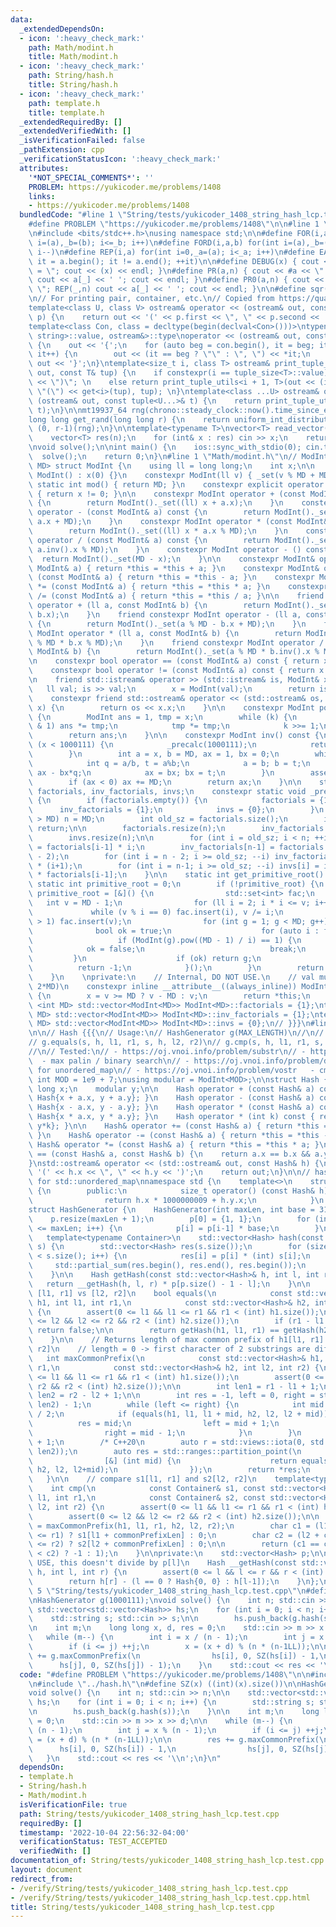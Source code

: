 ```yaml
---
data:
  _extendedDependsOn:
  - icon: ':heavy_check_mark:'
    path: Math/modint.h
    title: Math/modint.h
  - icon: ':heavy_check_mark:'
    path: String/hash.h
    title: String/hash.h
  - icon: ':heavy_check_mark:'
    path: template.h
    title: template.h
  _extendedRequiredBy: []
  _extendedVerifiedWith: []
  _isVerificationFailed: false
  _pathExtension: cpp
  _verificationStatusIcon: ':heavy_check_mark:'
  attributes:
    '*NOT_SPECIAL_COMMENTS*': ''
    PROBLEM: https://yukicoder.me/problems/1408
    links:
    - https://yukicoder.me/problems/1408
  bundledCode: "#line 1 \"String/tests/yukicoder_1408_string_hash_lcp.test.cpp\"\n\
    #define PROBLEM \"https://yukicoder.me/problems/1408\"\n\n#line 1 \"template.h\"\
    \n#include <bits/stdc++.h>\nusing namespace std;\n\n#define FOR(i,a,b) for(int\
    \ i=(a),_b=(b); i<=_b; i++)\n#define FORD(i,a,b) for(int i=(a),_b=(b); i>=_b;\
    \ i--)\n#define REP(i,a) for(int i=0,_a=(a); i<_a; i++)\n#define EACH(it,a) for(__typeof(a.begin())\
    \ it = a.begin(); it != a.end(); ++it)\n\n#define DEBUG(x) { cout << #x << \"\
    \ = \"; cout << (x) << endl; }\n#define PR(a,n) { cout << #a << \" = \"; FOR(_,1,n)\
    \ cout << a[_] << ' '; cout << endl; }\n#define PR0(a,n) { cout << #a << \" =\
    \ \"; REP(_,n) cout << a[_] << ' '; cout << endl; }\n\n#define sqr(x) ((x) * (x))\n\
    \n// For printing pair, container, etc.\n// Copied from https://quangloc99.github.io/2021/07/30/my-CP-debugging-template.html\n\
    template<class U, class V> ostream& operator << (ostream& out, const pair<U, V>&\
    \ p) {\n    return out << '(' << p.first << \", \" << p.second << ')';\n}\n\n\
    template<class Con, class = decltype(begin(declval<Con>()))>\ntypename enable_if<!is_same<Con,\
    \ string>::value, ostream&>::type\noperator << (ostream& out, const Con& con)\
    \ {\n    out << '{';\n    for (auto beg = con.begin(), it = beg; it != con.end();\
    \ it++) {\n        out << (it == beg ? \"\" : \", \") << *it;\n    }\n    return\
    \ out << '}';\n}\ntemplate<size_t i, class T> ostream& print_tuple_utils(ostream&\
    \ out, const T& tup) {\n    if constexpr(i == tuple_size<T>::value) return out\
    \ << \")\"; \n    else return print_tuple_utils<i + 1, T>(out << (i ? \", \" :\
    \ \"(\") << get<i>(tup), tup); \n}\ntemplate<class ...U> ostream& operator <<\
    \ (ostream& out, const tuple<U...>& t) {\n    return print_tuple_utils<0, tuple<U...>>(out,\
    \ t);\n}\n\nmt19937_64 rng(chrono::steady_clock::now().time_since_epoch().count());\n\
    long long get_rand(long long r) {\n    return uniform_int_distribution<long long>\
    \ (0, r-1)(rng);\n}\n\ntemplate<typename T>\nvector<T> read_vector(int n) {\n\
    \    vector<T> res(n);\n    for (int& x : res) cin >> x;\n    return res;\n}\n\
    \nvoid solve();\n\nint main() {\n    ios::sync_with_stdio(0); cin.tie(0);\n  \
    \  solve();\n    return 0;\n}\n#line 1 \"Math/modint.h\"\n// ModInt {{{\ntemplate<int\
    \ MD> struct ModInt {\n    using ll = long long;\n    int x;\n\n    constexpr\
    \ ModInt() : x(0) {}\n    constexpr ModInt(ll v) { _set(v % MD + MD); }\n    constexpr\
    \ static int mod() { return MD; }\n    constexpr explicit operator bool() const\
    \ { return x != 0; }\n\n    constexpr ModInt operator + (const ModInt& a) const\
    \ {\n        return ModInt()._set((ll) x + a.x);\n    }\n    constexpr ModInt\
    \ operator - (const ModInt& a) const {\n        return ModInt()._set((ll) x -\
    \ a.x + MD);\n    }\n    constexpr ModInt operator * (const ModInt& a) const {\n\
    \        return ModInt()._set((ll) x * a.x % MD);\n    }\n    constexpr ModInt\
    \ operator / (const ModInt& a) const {\n        return ModInt()._set((ll) x *\
    \ a.inv().x % MD);\n    }\n    constexpr ModInt operator - () const {\n      \
    \  return ModInt()._set(MD - x);\n    }\n\n    constexpr ModInt& operator += (const\
    \ ModInt& a) { return *this = *this + a; }\n    constexpr ModInt& operator -=\
    \ (const ModInt& a) { return *this = *this - a; }\n    constexpr ModInt& operator\
    \ *= (const ModInt& a) { return *this = *this * a; }\n    constexpr ModInt& operator\
    \ /= (const ModInt& a) { return *this = *this / a; }\n\n    friend constexpr ModInt\
    \ operator + (ll a, const ModInt& b) {\n        return ModInt()._set(a % MD +\
    \ b.x);\n    }\n    friend constexpr ModInt operator - (ll a, const ModInt& b)\
    \ {\n        return ModInt()._set(a % MD - b.x + MD);\n    }\n    friend constexpr\
    \ ModInt operator * (ll a, const ModInt& b) {\n        return ModInt()._set(a\
    \ % MD * b.x % MD);\n    }\n    friend constexpr ModInt operator / (ll a, const\
    \ ModInt& b) {\n        return ModInt()._set(a % MD * b.inv().x % MD);\n    }\n\
    \n    constexpr bool operator == (const ModInt& a) const { return x == a.x; }\n\
    \    constexpr bool operator != (const ModInt& a) const { return x != a.x; }\n\
    \n    friend std::istream& operator >> (std::istream& is, ModInt& x) {\n     \
    \   ll val; is >> val;\n        x = ModInt(val);\n        return is;\n    }\n\
    \    constexpr friend std::ostream& operator << (std::ostream& os, const ModInt&\
    \ x) {\n        return os << x.x;\n    }\n\n    constexpr ModInt pow(ll k) const\
    \ {\n        ModInt ans = 1, tmp = x;\n        while (k) {\n            if (k\
    \ & 1) ans *= tmp;\n            tmp *= tmp;\n            k >>= 1;\n        }\n\
    \        return ans;\n    }\n\n    constexpr ModInt inv() const {\n        if\
    \ (x < 1000111) {\n            _precalc(1000111);\n            return invs[x];\n\
    \        }\n        int a = x, b = MD, ax = 1, bx = 0;\n        while (b) {\n\
    \            int q = a/b, t = a%b;\n            a = b; b = t;\n            t =\
    \ ax - bx*q;\n            ax = bx; bx = t;\n        }\n        assert(a == 1);\n\
    \        if (ax < 0) ax += MD;\n        return ax;\n    }\n\n    static std::vector<ModInt>\
    \ factorials, inv_factorials, invs;\n    constexpr static void _precalc(int n)\
    \ {\n        if (factorials.empty()) {\n            factorials = {1};\n      \
    \      inv_factorials = {1};\n            invs = {0};\n        }\n        if (n\
    \ > MD) n = MD;\n        int old_sz = factorials.size();\n        if (n <= old_sz)\
    \ return;\n\n        factorials.resize(n);\n        inv_factorials.resize(n);\n\
    \        invs.resize(n);\n\n        for (int i = old_sz; i < n; ++i) factorials[i]\
    \ = factorials[i-1] * i;\n        inv_factorials[n-1] = factorials.back().pow(MD\
    \ - 2);\n        for (int i = n - 2; i >= old_sz; --i) inv_factorials[i] = inv_factorials[i+1]\
    \ * (i+1);\n        for (int i = n-1; i >= old_sz; --i) invs[i] = inv_factorials[i]\
    \ * factorials[i-1];\n    }\n\n    static int get_primitive_root() {\n       \
    \ static int primitive_root = 0;\n        if (!primitive_root) {\n           \
    \ primitive_root = [&]() {\n                std::set<int> fac;\n             \
    \   int v = MD - 1;\n                for (ll i = 2; i * i <= v; i++)\n       \
    \             while (v % i == 0) fac.insert(i), v /= i;\n                if (v\
    \ > 1) fac.insert(v);\n                for (int g = 1; g < MD; g++) {\n      \
    \              bool ok = true;\n                    for (auto i : fac)\n     \
    \                   if (ModInt(g).pow((MD - 1) / i) == 1) {\n                \
    \            ok = false;\n                            break;\n               \
    \         }\n                    if (ok) return g;\n                }\n      \
    \          return -1;\n            }();\n        }\n        return primitive_root;\n\
    \    }\n    \nprivate:\n    // Internal, DO NOT USE.\n    // val must be in [0,\
    \ 2*MD)\n    constexpr inline __attribute__((always_inline)) ModInt& _set(ll v)\
    \ {\n        x = v >= MD ? v - MD : v;\n        return *this;\n    }\n};\ntemplate\
    \ <int MD> std::vector<ModInt<MD>> ModInt<MD>::factorials = {1};\ntemplate <int\
    \ MD> std::vector<ModInt<MD>> ModInt<MD>::inv_factorials = {1};\ntemplate <int\
    \ MD> std::vector<ModInt<MD>> ModInt<MD>::invs = {0};\n// }}}\n#line 2 \"String/hash.h\"\
    \n\n// Hash {{{\n// Usage:\n// HashGenerator g(MAX_LENGTH)\n//\n// auto h = g.hash(s)\n\
    // g.equals(s, h, l1, r1, s, h, l2, r2)\n// g.cmp(s, h, l1, r1, s, h, l2, r2)\n\
    //\n// Tested:\n// - https://oj.vnoi.info/problem/substr\n// - https://oj.vnoi.info/problem/paliny\
    \  - max palin / binary search\n// - https://oj.vnoi.info/problem/dtksub  - hash<Hash>\
    \ for unordered_map\n// - https://oj.vnoi.info/problem/vostr   - cmp\n\nconst\
    \ int MOD = 1e9 + 7;\nusing modular = ModInt<MOD>;\n\nstruct Hash {\n    long\
    \ long x;\n    modular y;\n\n    Hash operator + (const Hash& a) const { return\
    \ Hash{x + a.x, y + a.y}; }\n    Hash operator - (const Hash& a) const { return\
    \ Hash{x - a.x, y - a.y}; }\n    Hash operator * (const Hash& a) const { return\
    \ Hash{x * a.x, y * a.y}; }\n    Hash operator * (int k) const { return Hash{x*k,\
    \ y*k}; }\n\n    Hash& operator += (const Hash& a) { return *this = *this + a;\
    \ }\n    Hash& operator -= (const Hash& a) { return *this = *this - a; }\n   \
    \ Hash& operator *= (const Hash& a) { return *this = *this * a; }\n};\nbool operator\
    \ == (const Hash& a, const Hash& b) {\n    return a.x == b.x && a.y == b.y;\n\
    }\nstd::ostream& operator << (std::ostream& out, const Hash& h) {\n    out <<\
    \ '(' << h.x << \", \" << h.y << ')';\n    return out;\n}\n\n// hash function\
    \ for std::unordered_map\nnamespace std {\n    template<>\n    struct hash<Hash>\
    \ {\n        public:\n            size_t operator() (const Hash& h) const {\n\
    \                return h.x * 1000000009 + h.y.x;\n            }\n    };\n}\n\n\
    struct HashGenerator {\n    HashGenerator(int maxLen, int base = 311) {\n    \
    \    p.resize(maxLen + 1);\n        p[0] = {1, 1};\n        for (int i = 1; i\
    \ <= maxLen; i++) {\n            p[i] = p[i-1] * base;\n        }\n    }\n\n \
    \   template<typename Container>\n    std::vector<Hash> hash(const Container&\
    \ s) {\n        std::vector<Hash> res(s.size());\n        for (size_t i = 0; i\
    \ < s.size(); i++) {\n            res[i] = p[i] * (int) s[i];\n        }\n   \
    \     std::partial_sum(res.begin(), res.end(), res.begin());\n        return res;\n\
    \    }\n\n    Hash getHash(const std::vector<Hash>& h, int l, int r) {\n     \
    \   return __getHash(h, l, r) * p[p.size() - 1 - l];\n    }\n\n    // compare\
    \ [l1, r1] vs [l2, r2]\n    bool equals(\n            const std::vector<Hash>&\
    \ h1, int l1, int r1,\n            const std::vector<Hash>& h2, int l2, int r2)\
    \ {\n        assert(0 <= l1 && l1 <= r1 && r1 < (int) h1.size());\n        assert(0\
    \ <= l2 && l2 <= r2 && r2 < (int) h2.size());\n        if (r1 - l1 != r2 - l2)\
    \ return false;\n\n        return getHash(h1, l1, r1) == getHash(h2, l2, r2);\n\
    \    }\n\n    // Returns length of max common prefix of h1[l1, r1] and h2[l2,\
    \ r2]\n    // length = 0 -> first character of 2 substrings are different.\n \
    \   int maxCommonPrefix(\n            const std::vector<Hash>& h1, int l1, int\
    \ r1,\n            const std::vector<Hash>& h2, int l2, int r2) {\n        assert(0\
    \ <= l1 && l1 <= r1 && r1 < (int) h1.size());\n        assert(0 <= l2 && l2 <=\
    \ r2 && r2 < (int) h2.size());\n\n        int len1 = r1 - l1 + 1;\n        int\
    \ len2 = r2 - l2 + 1;\n\n        int res = -1, left = 0, right = std::min(len1,\
    \ len2) - 1;\n        while (left <= right) {\n            int mid = (left + right)\
    \ / 2;\n            if (equals(h1, l1, l1 + mid, h2, l2, l2 + mid)) {\n      \
    \          res = mid;\n                left = mid + 1;\n            } else {\n\
    \                right = mid - 1;\n            }\n        }\n        return res\
    \ + 1;\n        /* C++20\n        auto r = std::views::iota(0, std::min(len1,\
    \ len2));\n        auto res = std::ranges::partition_point(\n                r,\n\
    \                [&] (int mid) {\n                    return equals(h1, l1, l1+mid,\
    \ h2, l2, l2+mid);\n                });\n        return *res;\n         */\n \
    \   }\n\n    // compare s1[l1, r1] and s2[l2, r2]\n    template<typename Container>\n\
    \    int cmp(\n            const Container& s1, const std::vector<Hash>& h1, int\
    \ l1, int r1,\n            const Container& s2, const std::vector<Hash>& h2, int\
    \ l2, int r2) {\n        assert(0 <= l1 && l1 <= r1 && r1 < (int) h1.size());\n\
    \        assert(0 <= l2 && l2 <= r2 && r2 < (int) h2.size());\n\n        int commonPrefixLen\
    \ = maxCommonPrefix(h1, l1, r1, h2, l2, r2);\n        char c1 = (l1 + commonPrefixLen\
    \ <= r1) ? s1[l1 + commonPrefixLen] : 0;\n        char c2 = (l2 + commonPrefixLen\
    \ <= r2) ? s2[l2 + commonPrefixLen] : 0;\n\n        return (c1 == c2) ? 0 : ((c1\
    \ < c2) ? -1 : 1);\n    }\n\nprivate:\n    std::vector<Hash> p;\n\n    // DO NOT\
    \ USE, this doesn't divide by p[l]\n    Hash __getHash(const std::vector<Hash>&\
    \ h, int l, int r) {\n        assert(0 <= l && l <= r && r < (int) h.size());\n\
    \        return h[r] - (l == 0 ? Hash{0, 0} : h[l-1]);\n    }\n};\n// }}}\n#line\
    \ 5 \"String/tests/yukicoder_1408_string_hash_lcp.test.cpp\"\n#define SZ(x) ((int)(x).size())\n\
    \nHashGenerator g(1000111);\nvoid solve() {\n    int n; std::cin >> n;\n\n   \
    \ std::vector<std::vector<Hash>> hs;\n    for (int i = 0; i < n; i++) {\n    \
    \    std::string s; std::cin >> s;\n\n        hs.push_back(g.hash(s));\n    }\n\
    \n    int m;\n    long long x, d, res = 0;\n    std::cin >> m >> x >> d;\n\n \
    \   while (m--) {\n        int i = x / (n - 1);\n        int j = x % (n - 1);\n\
    \        if (i <= j) ++j;\n        x = (x + d) % (n * (n-1LL));\n\n        res\
    \ += g.maxCommonPrefix(\n                hs[i], 0, SZ(hs[i]) - 1,\n          \
    \      hs[j], 0, SZ(hs[j]) - 1);\n    }\n    std::cout << res << '\\n';\n}\n"
  code: "#define PROBLEM \"https://yukicoder.me/problems/1408\"\n\n#include \"../../template.h\"\
    \n#include \"../hash.h\"\n#define SZ(x) ((int)(x).size())\n\nHashGenerator g(1000111);\n\
    void solve() {\n    int n; std::cin >> n;\n\n    std::vector<std::vector<Hash>>\
    \ hs;\n    for (int i = 0; i < n; i++) {\n        std::string s; std::cin >> s;\n\
    \n        hs.push_back(g.hash(s));\n    }\n\n    int m;\n    long long x, d, res\
    \ = 0;\n    std::cin >> m >> x >> d;\n\n    while (m--) {\n        int i = x /\
    \ (n - 1);\n        int j = x % (n - 1);\n        if (i <= j) ++j;\n        x\
    \ = (x + d) % (n * (n-1LL));\n\n        res += g.maxCommonPrefix(\n          \
    \      hs[i], 0, SZ(hs[i]) - 1,\n                hs[j], 0, SZ(hs[j]) - 1);\n \
    \   }\n    std::cout << res << '\\n';\n}\n"
  dependsOn:
  - template.h
  - String/hash.h
  - Math/modint.h
  isVerificationFile: true
  path: String/tests/yukicoder_1408_string_hash_lcp.test.cpp
  requiredBy: []
  timestamp: '2022-10-04 22:56:32-04:00'
  verificationStatus: TEST_ACCEPTED
  verifiedWith: []
documentation_of: String/tests/yukicoder_1408_string_hash_lcp.test.cpp
layout: document
redirect_from:
- /verify/String/tests/yukicoder_1408_string_hash_lcp.test.cpp
- /verify/String/tests/yukicoder_1408_string_hash_lcp.test.cpp.html
title: String/tests/yukicoder_1408_string_hash_lcp.test.cpp
---
```

